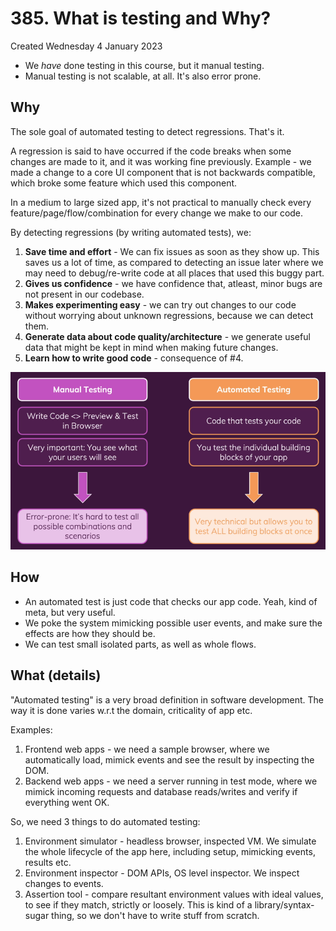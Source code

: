 # 385. What is testing and Why?
Created Wednesday 4 January 2023

- We *have* done testing in this course, but it manual testing.
- Manual testing is not scalable, at all. It's also error prone.

## Why
The sole goal of automated testing to detect regressions. That's it.

A regression is said to have occurred if the code breaks when some changes are made to it, and it was working fine previously. Example - we made a change to a core UI component that is not backwards compatible, which broke some feature which used this component.

In a medium to large sized app, it's not practical to manually check every feature/page/flow/combination for every change we make to our code.

By detecting regressions (by writing automated tests), we:
1. **Save time and effort** - We can fix issues as soon as they show up. This saves us a lot of time, as compared to detecting an issue later where we may need to debug/re-write code at all places that used this buggy part.
2. **Gives us confidence** - we have confidence that, atleast, minor bugs are not present in our codebase.
3. **Makes experimenting easy** - we can try out changes to our code without worrying about unknown regressions, because we can detect them.
4. **Generate data about code quality/architecture** - we generate useful data that might be kept in mind when making future changes.
5. **Learn how to write good code** - consequence of \#4.
   
![](../../../../assets/Pasted%20image%2020230104193538.png)


## How
- An automated test is just code that checks our app code. Yeah, kind of meta, but very useful.
- We poke the system mimicking possible user events, and make sure the effects are how they should be.
- We can test small isolated parts, as well as whole flows.


## What (details)
"Automated testing" is a very broad definition in software development. The way it is done varies w.r.t the domain, criticality of app etc.

Examples:
1. Frontend web apps - we need a sample browser, where we automatically load, mimick events and see the result by inspecting the DOM.
2. Backend web apps - we need a server running in test mode, where we mimick incoming requests and database reads/writes and verify if everything went OK.
   
So, we need 3 things to do automated testing:
1. Environment simulator - headless browser, inspected VM. We simulate the whole lifecycle of the app here, including setup, mimicking events, results etc.
2. Environment inspector - DOM APIs, OS level inspector. We inspect changes to events.
3. Assertion tool - compare resultant environment values with ideal values, to see if they match, strictly or loosely. This is kind of a library/syntax-sugar thing, so we don't have to write stuff from scratch.